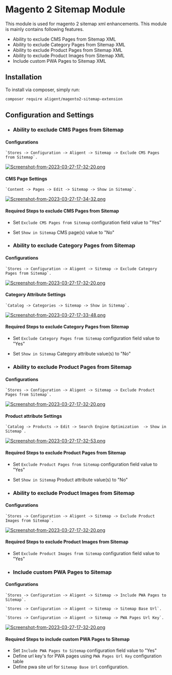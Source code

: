 # Magento 2 Sitemap Module
This module is used for magento 2 sitemap xml enhancements. This module is mainly contains following features.

- Ability to exclude CMS Pages from Sitemap XML
- Ability to exclude Category Pages from Sitemap XML
- Ability to exclude Product Pages from Sitemap XML
- Ability to exclude Product Images from Sitemap XML
- Include custom PWA Pages to Sitemap XML

## Installation
To install via composer, simply run:

```bash
composer require aligent/magento2-sitemap-extension
```

## Configuration and Settings

- ### Ability to exclude CMS Pages from Sitemap

#### Configurations
    `Stores -> Configuration -> Aligent -> Sitemap -> Exclude CMS Pages from Sitemap`.
    
[![Screenshot-from-2023-03-27-17-32-20.png](https://i.postimg.cc/nr6dW3RB/Screenshot-from-2023-03-27-17-32-20.png)](https://postimg.cc/4HQb7QTx)


#### CMS Page Settings
    `Content -> Pages -> Edit -> Sitemap -> Show in Sitemap`.
    
[![Screenshot-from-2023-03-27-17-34-32.png](https://i.postimg.cc/7LVL9csG/Screenshot-from-2023-03-27-17-34-32.png)](https://postimg.cc/zLy5Xd18)    


#### Required Steps to exclude CMS Pages from Sitemap

- Set `Exclude CMS Pages from Sitemap` configuration field value to "Yes"
- Set `Show in Sitemap` CMS page(s) value to "No"

- ### Ability to exclude Category Pages from Sitemap

#### Configurations 
    `Stores -> Configuration -> Aligent -> Sitemap -> Exclude Category Pages from Sitemap`.

[![Screenshot-from-2023-03-27-17-32-20.png](https://i.postimg.cc/nr6dW3RB/Screenshot-from-2023-03-27-17-32-20.png)](https://postimg.cc/4HQb7QTx)

#### Category Attribute Settings
    `Catalog -> Categories -> Sitemap -> Show in Sitemap`.

[![Screenshot-from-2023-03-27-17-33-48.png](https://i.postimg.cc/mkqkMHdm/Screenshot-from-2023-03-27-17-33-48.png)](https://postimg.cc/BPTJfXfF)

#### Required Steps to exclude Category Pages from Sitemap

- Set `Exclude Category Pages from Sitemap` configuration field value to "Yes"
- Set `Show in Sitemap` Category attribute value(s) to "No"

- ### Ability to exclude Product Pages from Sitemap

#### Configurations
    `Stores -> Configuration -> Aligent -> Sitemap -> Exclude Product Pages from Sitemap`.

[![Screenshot-from-2023-03-27-17-32-20.png](https://i.postimg.cc/nr6dW3RB/Screenshot-from-2023-03-27-17-32-20.png)](https://postimg.cc/4HQb7QTx)

#### Product attribute Settings
    `Catalog -> Products -> Edit -> Search Engine Optimization  -> Show in Sitemap`.

[![Screenshot-from-2023-03-27-17-32-53.png](https://i.postimg.cc/RVVLT5gf/Screenshot-from-2023-03-27-17-32-53.png)](https://postimg.cc/4nqcJMkN)


#### Required Steps to exclude Product Pages from Sitemap

- Set `Exclude Product Pages from Sitemap` configuration field value to "Yes"
- Set `Show in Sitemap` Product attribute value(s) to "No"


- ### Ability to exclude Product Images from Sitemap

#### Configurations
    `Stores -> Configuration -> Aligent -> Sitemap -> Exclude Product Images from Sitemap`.

[![Screenshot-from-2023-03-27-17-32-20.png](https://i.postimg.cc/nr6dW3RB/Screenshot-from-2023-03-27-17-32-20.png)](https://postimg.cc/4HQb7QTx)

#### Required Steps to exclude Product Images from Sitemap

- Set `Exclude Product Images from Sitemap` configuration field value to "Yes"


- ### Include custom PWA Pages to Sitemap

#### Configurations
    `Stores -> Configuration -> Aligent -> Sitemap -> Include PWA Pages to Sitemap`.

    `Stores -> Configuration -> Aligent -> Sitemap -> Sitemap Base Url`.

    `Stores -> Configuration -> Aligent -> Sitemap -> PWA Pages Url Key`.
    
[![Screenshot-from-2023-03-27-17-32-20.png](https://i.postimg.cc/nr6dW3RB/Screenshot-from-2023-03-27-17-32-20.png)](https://postimg.cc/4HQb7QTx)    

#### Required Steps to include custom PWA Pages to Sitemap

- Set `Include PWA Pages to Sitemap` configuration field value to "Yes"
- Define url key's for PWA pages using `PWA Pages Url Key` configuration table
- Define pwa site url for `Sitemap Base Url` configuration.

